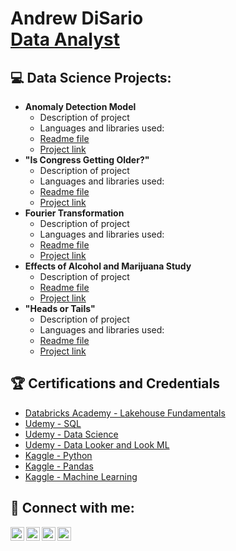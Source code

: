 <h1>Andrew DiSario <br/>
<a href="https://www.linkedin.com/in/andrew-disario/">Data Analyst</a>


<h2>💻 Data Science Projects:</h2>

- <b>Anomaly Detection Model</b>
  - Description of project
  - Languages and libraries used:
  - [Readme file](https://github.com/joshmadakor1/Algorithms-Practice)
  - [Project link](https://github.com/joshmadakor1/Algorithms-Practice)
- <b>"Is Congress Getting Older?"</b>
  - Description of project
  - Languages and libraries used:
  - [Readme file](https://github.com/joshmadakor1/Algorithms-Practice)
  - [Project link](https://github.com/joshmadakor1/Algorithms-Practice)
- <b>Fourier Transformation</b>
  - Description of project
  - Languages and libraries used:
  - [Readme file](https://github.com/joshmadakor1/Algorithms-Practice)
  - [Project link](https://github.com/joshmadakor1/Algorithms-Practice)
- <b>Effects of Alcohol and Marijuana Study</b>
  - Description of project
  - [Readme file](https://github.com/joshmadakor1/Algorithms-Practice)
  - [Project link](https://github.com/joshmadakor1/Algorithms-Practice)
- <b>"Heads or Tails"</b>
  - Description of project
  - Languages and libraries used:
  - [Readme file](https://github.com/joshmadakor1/Algorithms-Practice)
  - [Project link](https://github.com/joshmadakor1/Algorithms-Practice)

<h2>🏆 Certifications and Credentials</h2>

- [Databricks Academy - Lakehouse Fundamentals](https://credentials.databricks.com/e222513d-37e7-47f3-af43-9b12641fdea7)
- [Udemy - SQL](https://www.udemy.com/certificate/UC-3a42f5f2-3b30-47dc-a05a-efee049712af/)
- [Udemy - Data Science](https://www.udemy.com/certificate/UC-a9623e85-b4af-4fde-addf-98dfe062ee55/)
- [Udemy - Data Looker and Look ML](https://www.udemy.com/certificate/UC-0190f1b7-1a93-4fba-82c7-6e48a5a227b2/)
- [Kaggle - Python](https://www.kaggle.com/learn/certification/drewdisario/python)
- [Kaggle - Pandas](https://www.kaggle.com/learn/certification/drewdisario/pandas)
- [Kaggle - Machine Learning](https://www.kaggle.com/learn/certification/drewdisario/intro-to-machine-learning)


<h2> 📱 Connect with me:</h2>

[<img align="left" alt="JoshMadakor | YouTube" width="22px" src="https://cdn.jsdelivr.net/npm/simple-icons@v3/icons/youtube.svg" />][youtube]
[<img align="left" alt="JoshMadakor | Twitter" width="22px" src="https://cdn.jsdelivr.net/npm/simple-icons@v3/icons/twitter.svg" />][twitter]
[<img align="left" alt="JoshMadakor | LinkedIn" width="22px" src="https://cdn.jsdelivr.net/npm/simple-icons@v3/icons/linkedin.svg" />][linkedin]
[<img align="left" alt="JoshMadakor | Instagram" width="22px" src="https://cdn.jsdelivr.net/npm/simple-icons@v3/icons/instagram.svg" />][instagram]

[twitter]: https://twitter.com/
[youtube]: https://www.youtube.com/@drewdisario
[instagram]: https://www.instagram.com/drewdisario/
[linkedin]: https://www.linkedin.com/in/andrew-disario/

<!--
**joshmadakor1/joshmadakor1** is a ✨ _special_ ✨ repository because its `README.md` (this file) appears on your GitHub profile.

Here are some ideas to get you started:

- 🔭 I’m currently working on ...
- 🌱 I’m currently learning ...
- 👯 I’m looking to collaborate on ...
- 🤔 I’m looking for help with ...
- 💬 Ask me about ...
- 📫 How to reach me: ...
- 😄 Pronouns: ...
- ⚡ Fun fact: ...
-->
